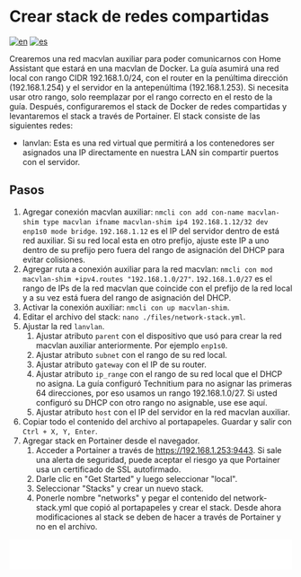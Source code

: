 # Crear stack de redes compartidas

[![en](https://img.shields.io/badge/lang-en-blue.svg)](Create%20shared%20networks%20stack.md)
[![es](https://img.shields.io/badge/lang-es-blue.svg)](Create%20shared%20networks%20stack.es.md)

Crearemos una red macvlan auxiliar para poder comunicarnos con Home Assistant que estará en una macvlan de Docker. La guía asumirá una red local con rango CIDR 192.168.1.0/24, con el router en la penúltima dirección (192.168.1.254) y el servidor en la antepenúltima (192.168.1.253). Si necesita usar otro rango, solo reemplazar por el rango correcto en el resto de la guía. Después, configuraremos el stack de Docker de redes compartidas y levantaremos el stack a través de Portainer. El stack consiste de las siguientes redes:

- lanvlan: Esta es una red virtual que permitirá a los contenedores ser asignados una IP directamente en nuestra LAN sin compartir puertos con el servidor.

## Pasos

1. Agregar conexión macvlan auxiliar: `nmcli con add con-name macvlan-shim type macvlan ifname macvlan-shim ip4 192.168.1.12/32 dev enp1s0 mode bridge`. `192.168.1.12` es el IP del servidor dentro de está red auxiliar. Si su red local esta en otro prefijo, ajuste este IP a uno dentro de su prefijo pero fuera del rango de asignación del DHCP para evitar colisiones.
2. Agregar ruta a conexión auxiliar para la red macvlan: `nmcli con mod macvlan-shim +ipv4.routes "192.168.1.0/27"`. `192.168.1.0/27` es el rango de IPs de la red macvlan que coincide con el prefijo de la red local y a su vez está fuera del rango de asignación del DHCP.
3. Activar la conexión auxiliar: `nmcli con up macvlan-shim`.
4. Editar el archivo del stack: `nano ./files/network-stack.yml`.
5. Ajustar la red `lanvlan`.
    1. Ajustar atributo `parent` con el dispositivo que usó para crear la red macvlan auxiliar anteriormente. Por ejemplo `enp1s0`.
    2. Ajustar atributo `subnet` con el rango de su red local.
    3. Ajustar atributo `gateway` con el IP de su router.
    4. Ajustar atributo `ip_range` con el rango de su red local que el DHCP no asigna. La guía configuró Technitium para no asignar las primeras 64 direcciones, por eso usamos un rango 192.168.1.0/27. Si usted configuró su DHCP con otro rango no asignable, use ese aquí.
    5. Ajustar atributo `host` con el IP del servidor en la red macvlan auxiliar.
6. Copiar todo el contenido del archivo al portapapeles. Guardar y salir con `Ctrl + X, Y, Enter`.
7. Agregar stack en Portainer desde el navegador.
    1. Acceder a Portainer a través de https://192.168.1.253:9443. Si sale una alerta de seguridad, puede aceptar el riesgo ya que Portainer usa un certificado de SSL autofirmado.
    2. Darle clic en "Get Started" y luego seleccionar "local".
    3. Seleccionar "Stacks" y crear un nuevo stack.
    4. Ponerle nombre "networks" y pegar el contenido del network-stack.yml que copió al portapapeles y crear el stack. Desde ahora modificaciones al stack se deben de hacer a través de Portainer y no en el archivo.

[<img width="33.3%" src="buttons/prev-Install docker.es.svg" alt="Instalar Docker">](Install%20docker.es.md)[<img width="33.3%" src="buttons/jump-Index.es.svg" alt="Índice">](README.es.md)[<img width="33.3%" src="buttons/next-Create and configure home assistant stack.es.svg" alt="Crear y configurar stack de Home Assistant">](Create%20and%20configure%20home%20assistant%20stack.es.md)
